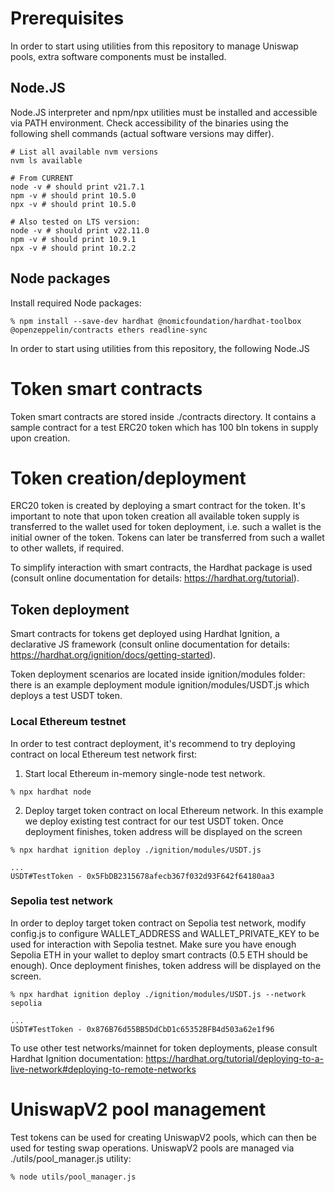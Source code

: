 # Prerequisites

In order to start using utilities from this repository to manage Uniswap pools,
extra software components must be installed.

## Node.JS

Node.JS interpreter and npm/npx utilities must be installed and accessible
via PATH environment. Check accessibility of the binaries using the following
shell commands (actual software versions may differ).

```console
# List all available nvm versions
nvm ls available

# From CURRENT
node -v # should print v21.7.1
npm -v # should print 10.5.0
npx -v # should print 10.5.0

# Also tested on LTS version:
node -v # should print v22.11.0
npm -v # should print 10.9.1
npx -v # should print 10.2.2

```

## Node packages

Install required Node packages:

```console
% npm install --save-dev hardhat @nomicfoundation/hardhat-toolbox @openzeppelin/contracts ethers readline-sync
```

In order to start using utilities from this repository, the following Node.JS

# Token smart contracts

Token smart contracts are stored inside ./contracts directory. It contains a sample
contract for a test ERC20 token which has 100 bln tokens in supply upon creation.

# Token creation/deployment

ERC20 token is created by deploying a smart contract for the token. It's important
to note that upon token creation all available token supply is transferred to the wallet
used for token deployment, i.e. such a wallet is the initial owner of the token.
Tokens can later be transferred from such a wallet to other wallets, if required.

To simplify interaction with smart contracts, the Hardhat package is used (consult online
documentation for details: https://hardhat.org/tutorial).

## Token deployment

Smart contracts for tokens get deployed using Hardhat Ignition, a declarative JS framework
(consult online documentation for details: https://hardhat.org/ignition/docs/getting-started).

Token deployment scenarios are located inside ignition/modules folder: there is an example
deployment module ignition/modules/USDT.js which deploys a test USDT token.

### Local Ethereum testnet

In order to test contract deployment, it's recommend to try deploying contract on local
Ethereum test network first:

1. Start local Ethereum in-memory single-node test network.

```console
% npx hardhat node
```

2. Deploy target token contract on local Ethereum network.
In this example we deploy existing test contract for our test USDT token.
Once deployment finishes, token address will be displayed on the screen

```console
% npx hardhat ignition deploy ./ignition/modules/USDT.js

...
USDT#TestToken - 0x5FbDB2315678afecb367f032d93F642f64180aa3
```

### Sepolia test network

In order to deploy target token contract on Sepolia test network, modify config.js
to configure WALLET_ADDRESS and WALLET_PRIVATE_KEY to be used for interaction with
Sepolia testnet. Make sure you have enough Sepolia ETH in your wallet to deploy
smart contracts (0.5 ETH should be enough). Once deployment finishes, token address
will be displayed on the screen.

```console
% npx hardhat ignition deploy ./ignition/modules/USDT.js --network sepolia

...
USDT#TestToken - 0x876B76d55BB5DdCbD1c65352BFB4d503a62e1f96
```

To use other test networks/mainnet for token deployments, please consult Hardhat Ignition
documentation: https://hardhat.org/tutorial/deploying-to-a-live-network#deploying-to-remote-networks

# UniswapV2 pool management

Test tokens can be used for creating UniswapV2 pools, which can then be used for testing swap
operations.
UniswapV2 pools are managed via ./utils/pool_manager.js utility:

```console
% node utils/pool_manager.js
```

